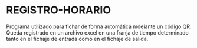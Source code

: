 # REGISTRO-HORARIO
Programa utilizado para fichar de forma automática mdeiante un código QR. Queda registrado en un archivo excel en una franja de tiempo determinado tanto en el fichaje de entrada como en el fichaje de salida.
